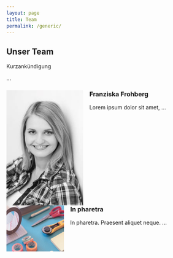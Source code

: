 ```yaml
---
layout: page
title: Team
permalink: /generic/
---
```


<h2 id="content">Unser Team</h2>
<p>Kurzankündigung</p>

<style type="text/css" media="screen">
   img { float: left; margin-right: 1em; }
   h3 {clear: left; }
</style>
…
<h3><img width="200" height="300" src="assets/images/Frohberg.jpg"/>Franziska Frohberg</h3>
<p>Lorem ipsum dolor sit amet, … </p>
<h3><img width="150" height="120" src="assets/images/pic02.jpg"/> In pharetra</h3>
<p>In pharetra. Praesent aliquet neque. … </p>

